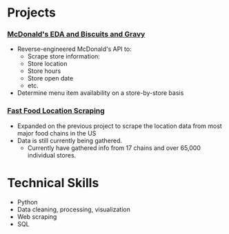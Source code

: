 # Projects
### [McDonald's EDA and Biscuits and Gravy](https://mcbiscuits.herokuapp.com/)
  - Reverse-engineered McDonald's API to:
    - Scrape store information:
    - Store location
    - Store hours
    - Store open date
    - etc.
  - Determine menu item availability on a store-by-store basis
  
  
### [Fast Food Location Scraping](https://fastfood-locations.herokuapp.com/)
- Expanded on the previous project to scrape the location data from most major food chains in the US
 - Data is still currently being gathered. 
    - Currently have gathered info from 17 chains and over 65,000 individual stores.

# Technical Skills
- Python
- Data cleaning, processing, visualization
- Web scraping
- SQL
